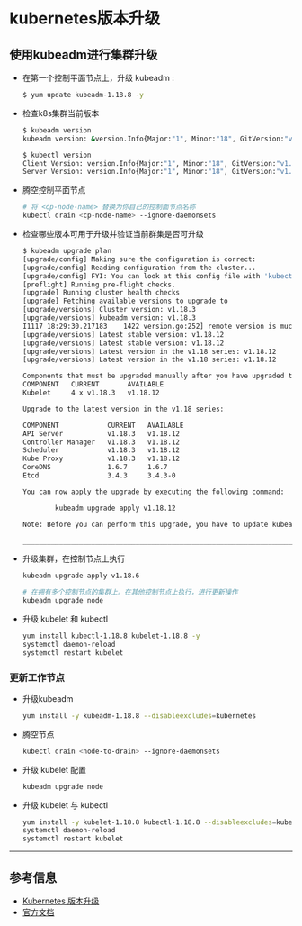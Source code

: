 # kubernetes版本升级
## 使用kubeadm进行集群升级
- 在第一个控制平面节点上，升级 kubeadm :
  ```bash
  $ yum update kubeadm-1.18.8 -y
  ```
- 检查k8s集群当前版本
  ```bash
  $ kubeadm version
  kubeadm version: &version.Info{Major:"1", Minor:"18", GitVersion:"v1.18.3", GitCommit:"2e7996e3e2712684bc73f0dec0200d64eec7fe40", GitTreeState:"clean", BuildDate:"2020-05-20T12:49:29Z", GoVersion:"go1.13.9", Compiler:"gc", Platform:"linux/amd64"}

  $ kubectl version
  Client Version: version.Info{Major:"1", Minor:"18", GitVersion:"v1.18.3", GitCommit:"2e7996e3e2712684bc73f0dec0200d64eec7fe40", GitTreeState:"clean", BuildDate:"2020-05-20T12:52:00Z", GoVersion:"go1.13.9", Compiler:"gc", Platform:"linux/amd64"}
  Server Version: version.Info{Major:"1", Minor:"18", GitVersion:"v1.18.3", GitCommit:"2e7996e3e2712684bc73f0dec0200d64eec7fe40", GitTreeState:"clean", BuildDate:"2020-05-20T12:43:34Z", GoVersion:"go1.13.9", Compiler:"gc", Platform:"linux/amd64"}
  ```
- 腾空控制平面节点
  ```bash
  # 将 <cp-node-name> 替换为你自己的控制面节点名称
  kubectl drain <cp-node-name> --ignore-daemonsets
  ```
- 检查哪些版本可用于升级并验证当前群集是否可升级
  ```bash
  $ kubeadm upgrade plan
  [upgrade/config] Making sure the configuration is correct:
  [upgrade/config] Reading configuration from the cluster...
  [upgrade/config] FYI: You can look at this config file with 'kubectl -n kube-system get cm kubeadm-config -oyaml'
  [preflight] Running pre-flight checks.
  [upgrade] Running cluster health checks
  [upgrade] Fetching available versions to upgrade to
  [upgrade/versions] Cluster version: v1.18.3
  [upgrade/versions] kubeadm version: v1.18.3
  I1117 18:29:30.217183    1422 version.go:252] remote version is much newer: v1.19.4; falling back to: stable-1.18
  [upgrade/versions] Latest stable version: v1.18.12
  [upgrade/versions] Latest stable version: v1.18.12
  [upgrade/versions] Latest version in the v1.18 series: v1.18.12
  [upgrade/versions] Latest version in the v1.18 series: v1.18.12
  
  Components that must be upgraded manually after you have upgraded the control plane with 'kubeadm upgrade apply':
  COMPONENT   CURRENT       AVAILABLE
  Kubelet     4 x v1.18.3   v1.18.12
  
  Upgrade to the latest version in the v1.18 series:
  
  COMPONENT            CURRENT   AVAILABLE
  API Server           v1.18.3   v1.18.12
  Controller Manager   v1.18.3   v1.18.12
  Scheduler            v1.18.3   v1.18.12
  Kube Proxy           v1.18.3   v1.18.12
  CoreDNS              1.6.7     1.6.7
  Etcd                 3.4.3     3.4.3-0
  
  You can now apply the upgrade by executing the following command:
  
          kubeadm upgrade apply v1.18.12
  
  Note: Before you can perform this upgrade, you have to update kubeadm to v1.18.12.
  
  _____________________________________________________________________
  ```
- 升级集群，在控制节点上执行
  ```bash
  kubeadm upgrade apply v1.18.6

  # 在拥有多个控制节点的集群上。在其他控制节点上执行，进行更新操作
  kubeadm upgrade node
  ```
- 升级 kubelet 和 kubectl
  ```bash
  yum install kubectl-1.18.8 kubelet-1.18.8 -y
  systemctl daemon-reload
  systemctl restart kubelet
  ```
### 更新工作节点
- 升级kubeadm
  ```bash
  yum install -y kubeadm-1.18.8 --disableexcludes=kubernetes
  ```
- 腾空节点
  ```bash
  kubectl drain <node-to-drain> --ignore-daemonsets
  ```
- 升级 kubelet 配置
  ```bash
  kubeadm upgrade node
  ```
- 升级 kubelet 与 kubectl
  ```bash
  yum install -y kubelet-1.18.8 kubectl-1.18.8 --disableexcludes=kubernetes
  systemctl daemon-reload
  systemctl restart kubelet
  ```
---
## 参考信息
- [Kubernetes 版本升级](https://www.jianshu.com/p/e4c14880a9ba)
- [官方文档](https://kubernetes.io/zh/docs/tasks/administer-cluster/kubeadm/kubeadm-upgrade)
  